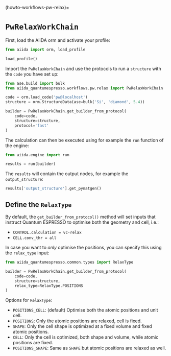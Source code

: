 (howto-workflows-pw-relax)=

# `PwRelaxWorkChain`

First, load the AiiDA orm and activate your profile:

```python
from aiida import orm, load_profile

load_profile()
```

Import the `PwRelaxWorkChain` and use the protocols to run a `structure` with the `code` you have set up:

```python
from ase.build import bulk
from aiida_quantumespresso.workflows.pw.relax import PwRelaxWorkChain

code = orm.load_code('pw@localhost')
structure = orm.StructureData(ase=bulk('Si', 'diamond', 5.4))

builder = PwRelaxWorkChain.get_builder_from_protocol(
    code=code,
    structure=structure,
    protocol='fast'
)
```

The calculation can then be executed using for example the `run` function of the engine:

```python
from aiida.engine import run

results = run(builder)
```

The `results` will contain the output nodes, for example the `output_structure`:

```python
results['output_structure'].get_pymatgen()
```

## Define the `RelaxType`

By default, the `get_builder_from_protocol()` method will set inputs that instruct Quantum ESPRESSO to optimise both the geometry and cell, i.e.:

* `CONTROL.calculation = vc-relax`
* `CELL.conv_thr = all`

In case you want to _only_ optimise the positions, you can specify this using the `relax_type` input:


```python
from aiida_quantumespresso.common.types import RelaxType

builder = PwRelaxWorkChain.get_builder_from_protocol(
    code=code,
    structure=structure,
    relax_type=RelaxType.POSITIONS
)
```

Options for `RelaxType`:

* `POSITIONS_CELL`: (default) Optimise both the atomic positions and unit cell.
* `POSITIONS`; Only the atomic positions are relaxed, cell is fixed.
* `SHAPE`: Only the cell shape is optimized at a fixed volume and fixed atomic positions.
* `CELL`: Only the cell is optimized, both shape and volume, while atomic positions are fixed.
* `POSITIONS_SHAPE`: Same as `SHAPE`  but atomic positions are relaxed as well.
